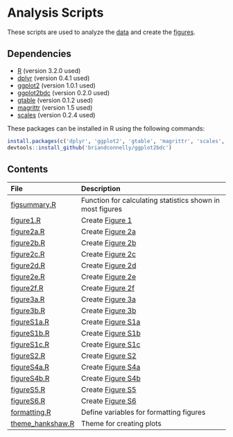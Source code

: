 # Analysis Scripts

These scripts are used to analyze the [data](../data) and create the
[figures](../figures).

## Dependencies

* [R](http://www.r-project.org) (version 3.2.0 used)
* [dplyr](http://cran.r-project.org/web/packages/dplyr/) (version 0.4.1 used)
* [ggplot2](http://cran.r-project.org/web/packages/ggplot2/) (version 1.0.1 used)
* [ggplot2bdc](https://github.com/briandconnelly/ggplot2bdc/) (version 0.2.0 used)
* [gtable](http://cran.r-project.org/web/packages/gtable/) (version 0.1.2 used)
* [magrittr](http://cran.r-project.org/web/packages/magrittr/) (version 1.5 used)
* [scales](http://cran.r-project.org/web/packages/scales/) (version 0.2.4 used)

These packages can be installed in R using the following commands:

```r
install.packages(c('dplyr', 'ggplot2', 'gtable', 'magrittr', 'scales', 'devtools'))
devtools::install_github('briandconnelly/ggplot2bdc')
```

## Contents

| File               | Description                                       |
|:-------------------|:--------------------------------------------------|
| [figsummary.R](figsummary.R) | Function for calculating statistics shown in most figures |
| [figure1.R](figure1.R) | Create [Figure 1](../figures/Figure1.png)     |
| [figure2a.R](figure2a.R) | Create [Figure 2a](../figures/Figure2a.png) |
| [figure2b.R](figure2b.R) | Create [Figure 2b](../figures/Figure2b.png) |
| [figure2c.R](figure2c.R) | Create [Figure 2c](../figures/Figure2c.png) |
| [figure2d.R](figure2d.R) | Create [Figure 2d](../figures/Figure2d.png) |
| [figure2e.R](figure2e.R) | Create [Figure 2e](../figures/Figure2e.png) |
| [figure2f.R](figure2f.R) | Create [Figure 2f](../figures/Figure2f.png) |
| [figure3a.R](figure3a.R) | Create [Figure 3a](../figures/Figure3a.png) |
| [figure3b.R](figure3b.R) | Create [Figure 3b](../figures/Figure3b.png) |
| [figureS1a.R](figureS1a.R) | Create [Figure S1a](../figures/FigureS1a.png) |
| [figureS1b.R](figureS1b.R) | Create [Figure S1b](../figures/FigureS1b.png) |
| [figureS1c.R](figureS1c.R) | Create [Figure S1c](../figures/FigureS1c.png) |
| [figureS2.R](figureS2.R) | Create [Figure S2](../figures/FigureS2.png) |
| [figureS4a.R](figureS4a.R) | Create [Figure S4a](../figures/FigureS4a.png) |
| [figureS4b.R](figureS4b.R) | Create [Figure S4b](../figures/FigureS4b.png) |
| [figureS5.R](figureS4.R) | Create [Figure S5](../figures/FigureS5.png) |
| [figureS6.R](figureS6.R) | Create [Figure S6](../figures/FigureS6.png) |
| [formatting.R](formatting.R) | Define variables for formatting figures |
| [theme_hankshaw.R](theme_hankshaw.R) | Theme for creating plots        |


